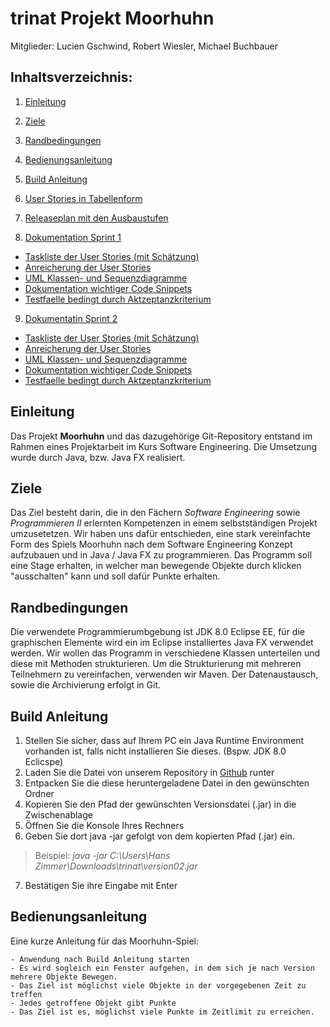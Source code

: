 # trinat Projekt Moorhuhn

Mitglieder: Lucien Gschwind, Robert Wiesler, Michael Buchbauer

## Inhaltsverzeichnis:

1. [Einleitung]()

2. [Ziele]()

3. [Randbedingungen]()

4. [Bedienungsanleitung]()

5. [Build Anleitung]() 

6. [User Stories in Tabellenform]()

7. [Releaseplan mit den Ausbaustufen]()

8. [Dokumentation Sprint 1]()
- [Taskliste der User Stories (mit Schätzung)]()
- [Anreicherung der User Stories]()
- [UML Klassen- und Sequenzdiagramme]()
- [Dokumentation wichtiger Code Snippets]()
- [Testfaelle bedingt durch Aktzeptanzkriterium]()

9. [Dokumentatin Sprint 2]()
- [Taskliste der User Stories (mit Schätzung)]()
- [Anreicherung der User Stories]()
- [UML Klassen- und Sequenzdiagramme]()
- [Dokumentation wichtiger Code Snippets]()
- [Testfaelle bedingt durch Aktzeptanzkriterium]()


## Einleitung
Das Projekt **Moorhuhn** und das dazugehörige Git-Repository entstand im Rahmen eines Projektarbeit im Kurs Software Engineering. Die Umsetzung wurde durch Java, bzw. Java FX realisiert. 

## Ziele
Das Ziel besteht darin, die in den Fächern _Software Engineering_ sowie _Programmieren II_ erlernten Kompetenzen in einem selbstständigen Projekt umzusetetzen. Wir haben uns dafür entschieden, eine stark vereinfachte Form des Spiels Moorhuhn nach dem Software Engineering Konzept aufzubauen und in Java / Java FX zu programmieren.
Das Programm soll eine Stage erhalten, in welcher man bewegende Objekte durch klicken "ausschalten" kann und soll dafür Punkte erhalten.

## Randbedingungen 
Die verwendete Programmierumbgebung ist JDK 8.0 Eclipse EE, für die graphischen Elemente wird ein im Eclipse installiertes Java FX verwendet werden. Wir wollen das Programm in verschiedene Klassen unterteilen und diese mit Methoden strukturieren. Um die Strukturierung mit mehreren Teilnehmern zu vereinfachen, verwenden wir Maven. Der Datenaustausch, sowie die Archivierung erfolgt in Git.

## Build Anleitung
1. Stellen Sie sicher, dass auf Ihrem PC ein Java Runtime Environment vorhanden ist, falls nicht installieren Sie dieses. (Bspw. JDK 8.0 Eclicspe)
2. Laden Sie die Datei von unserem Repository in [Github](https://github.com/wegwerfWindbreaker/trinat/blob/master) runter
3. Entpacken Sie die diese heruntergeladene Datei in den gewünschten Ordner
4. Kopieren Sie den Pfad der gewünschten Versionsdatei (.jar) in die Zwischenablage
5. Öffnen Sie die Konsole Ihres Rechners
6. Geben Sie dort java -jar gefolgt von dem kopierten Pfad (.jar) ein. 
> Beispiel: *java -jar C:\Users\Hans Zimmer\Downloads\trinat\version02.jar*
7. Bestätigen Sie ihre Eingabe mit Enter
         
## Bedienungsanleitung
Eine kurze Anleitung für das Moorhuhn-Spiel:

    - Anwendung nach Build Anleitung starten
    - Es wird sogleich ein Fenster aufgehen, in dem sich je nach Version mehrere Objekte Bewegen. 
    - Das Ziel ist möglichst viele Objekte in der vorgegebenen Zeit zu treffen
    - Jedes getroffene Objekt gibt Punkte
    - Das Ziel ist es, möglichst viele Punkte im Zeitlimit zu erreichen.



